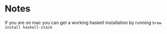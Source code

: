 # Notes

If you are on mac you can get a working haskell installation by running 
`brew install haskell-stack`
